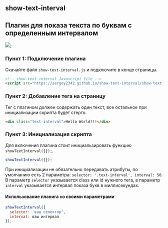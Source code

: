 ## show-text-interval

## Плагин для показа текста по буквам с определенным интервалом 

![](https://sergey2342.github.io/show-text-interval/hello.gif);

### Пункт 1: Подключение плагина

Скачайте файл `show-text-interval.js` и подключите в конце страницы.

```html
<!-- show-text-interval Javascript file -->
<script src="https://sergey2342.github.io/show-text-interval/show-text-interval.js"></script>
```

### Пункт 2: Добавление тега на страницу

Тег с плагином должен содержать один текст, все остальное при инициализации скрипта будет стерто.

```html
<div class="text-interval">Hello World!!!</div>
```

### Пункт 3: Инициализация скрипта

Для включения плагина стоит инициальзировать функцию `showTextInterval({});`.

```javascript
showTextInterval({});
```

При инициализации не обязательно передавать атрибуты, по умолчанию есть 2 параметра: `selector: '.text-interval', interval: 50`.
В параметр `selector` указывается class или id нужного тега, в параметр `interval` указывается интервал показа букв в миллисекундах.

#### Использование планига со своими параметрами

```javascript
showTextInterval({
  selector: 'ваш селектор',
  interval: ваш интервал
});
```
